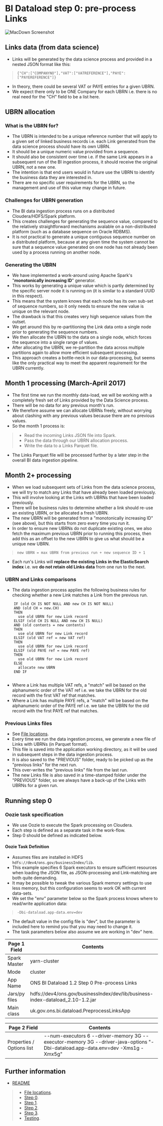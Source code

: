# BI Dataload step 0: pre-process Links #


![MacDown Screenshot](./bi-dataload-step-0-data-flow.jpg)

## Links data (from data science) ##

* Links will be generated by the data science process and provided in a nested JSON format like this:

> `{"CH":["COMPANYNO"],"VAT":["VATREFERENCE"],"PAYE":["PAYEREFERENCE"]}`
  
* In theory, there could be several VAT or PAYE entries for a given UBRN.
* We expect there only to be ONE Company for each UBRN i.e. there is no real need for the "CH" field to be a list here.

## UBRN allocation ##

### What is the UBRN for? ###

* The UBRN is intended to be a unique reference number that will apply to a given set of linked business records i.e. each Link generated from the data science process should have its own UBRN.
* It should be a unique numeric value provided from a sequence.
* It should also be consistent over time i.e. if the same Link appears in a subsequent run of the BI ingestion process, it should receive the original UBRN, not a new one.
* The intention is that end users would in future use the UBRN to identify the business data they are interested in.
* There are no specific user requirements for the UBRN, so the management and use of this value may change in future.

### Challenges for UBRN generation ###

* The BI data ingestion process runs on a distributed Cloudera/HDFS/Spark platform.
* This creates challenges for generating the sequence value, compared to the relatively straightforward mechanisms avalable on a non-distributed platform (such as a database sequence on Oracle RDBMS).
* It is not practical to generate a unique contiguous sequence number on a distributed platform, because at any given time the system cannot be sure that a sequence value generated on one node has not already been used by a process running on another node.

### Generating the UBRN ###

* We have implemented a work-around using Apache Spark's "**monotonically increasing ID**" generator.
* This works by generating a unique value which is partly determined by the specific server node it is running on (it is similar to a standard UUID in this respect).
* This means that the system knows that each node has its own sub-set of sequence numbers, so it only needs to ensure the new value is unique on the relevant node.
* The drawback is that this creates very high sequence values from the outset.
* We get around this by re-partitioning the Link data onto a single node prior to generating the sequence numbers.
* We then allocate the UBRN to the data on a single node, which forces the sequence into a single range of values.
* After allocating the UBRN, we re-partition the data across multiple partitions again to allow more efficient subsequent processing.
* This approach creates a bottle-neck in our data-processing, but seems like the only practical way to meet the apparent requirement for the UBRN currently.

## Month 1 processing (March-April 2017) ##

* The first time we run the monthly data-load, we will be working with a completely fresh set of Links provided by the Data Science process.
* There will be no data for any previous month's run.
* We therefore assume we can allocate UBRNs freely, without worrying about clashing with any previous values because there are no previous values.
* So the month 1 process is:

> * Read the incoming Links JSON file into Spark. 
> * Pass the data through our UBRN allocation process.
> * Write the data to a Links Parquet file.

* The Links Parquet file will be processed further by a later step in the overall BI data ingestion pipeline.


## Month 2+ processing ##

* When we load subsequent sets of Links from the data science process, we will try to match any Links that have already been loaded previously.
* This will involve looking at the Links wth UBRNs that have been loaded previously.
* There will be business rules to determine whether a link should re-use an existing UBRN, or be allocated a fresh UBRN.
* The new UBRN will be generated from a "monotonically increasing ID" (see above), but this starts from zero every time you run it.
* In order to ensure new UBRNs do not duplicate existing ones, we also fetch the maximum previous UBRN prior to running this process, then add this as an offset to the new UBRN to give us what should be a unique new UBRN.

> `new UBRN = max UBRN from previous run + new sequence ID + 1`

* Each run's Links will **replace the existing Links in the ElasticSearch index** i.e. we **do not retain old Links data**  from one run to the next.


### UBRN and Links comparisons ###

* The data ingestion process applies the following business rules for checking whether a new Link matches a Link from the previous run.

```
	IF (old CH IS NOT NULL AND new CH IS NOT NULL)
	AND (old CH = new.CH)
	THEN
	  use old UBRN for new Link record
	ELSIF (old CH IS NULL AND new CH IS NULL)
	AND (old contents = new contents)
	THEN
	  use old UBRN for new Link record
	ELSIF (old VAT ref = new VAT ref) 
	THEN
	  use old UBRN for new Link record
	ELSIF (old PAYE ref = new PAYE ref) 
	THEN
	  use old UBRN for new Link record
	ELSE
	  allocate new UBRN
	END IF
	
```

* Where a Link has multiple VAT refs, a "match" will be based on the alphanumeric order of the VAT ref i.e. we take the UBRN for the old record with the first VAT ref that matches.
* Where a Link has multiple PAYE refs, a "match" will be based on the alphanumeric order of the PAYE ref i.e. we take the UBRN for the old record with the first PAYE ref that matches.

### Previous Links files ###

* See [File locations](./bi-dataload-file-locations.md).
* Every time we run the data ingestion process, we generate a new file of Links with UBRNs (in Parquet format).
* This file is saved into the application working directory, as it will be used in subsequent steps in the data ingestion process.
* It is also saved to the "PREVIOUS" folder, ready to be picked up as the "previous links" for the next run.
* This over-writes the "previous links" file from the last run.
* The new Links file is also saved in a time-stamped folder under the "PREVIOUS" folder, so we always have a back-up of the Links with UBRNs for a given run.

## Running step 0 ##

### Oozie task specification ###

* We use Oozie to execute the Spark processing on Cloudera.
* Each step is defined as a separate task in the work-flow.
* Step 0 should be defined as indicated below.

#### Oozie Task Definition ####

* Assumes files are installed in HDFS `hdfs://dev4/ons.gov/businessIndex/lib`.
* This example specifies 6 Spark executors to ensure sufficient resources when loading the JSON file, as JSON-processing and Link-matching are both quite demanding.
* It may be possible to tweak the various Spark memory settings to use less memory, but this configuration seems to work OK with current data-sets.
* We set the "env" parameter below so the Spark process knows where to read/write application data:

>	`-Dbi-dataload.app-data.env=dev`

* The default value in the config file is "dev", but the parameter is included here to remind you that you may need to change it.
* The task parameters below also assume we are working in "dev" here.

Page 1 Field | Contents
------------- | -------------
Spark Master  | yarn-cluster
Mode  | cluster
App Name | ONS BI Dataload 1.2 Step 0 Pre-process Links
Jars/py files | hdfs://dev4/ons.gov/businessIndex/dev/lib/business-index-dataload_2.10-1.2.jar
Main class | uk.gov.ons.bi.dataload.PreprocessLinksApp

Page 2 Field | Contents
------------- | -------------
Properties / Options list | --num-executors 6 --driver-memory 3G --executor-memory 3G --driver-java-options "-Dbi-dataload.app-data.env=dev -Xms1g -Xmx5g"

## Further information ##

* [README](../README.md)

> * [File locations](./bi-dataload-file-locations.md).
> * [Step 0](./bi-dataload-step-0.md).
> * [Step 1](./bi-dataload-step-1.md).
> * [Step 2](./bi-dataload-step-2.md).
> * [Step 3](./bi-dataload-step-3.md).
> * [Testing](./bi-dataload-testing.md).
